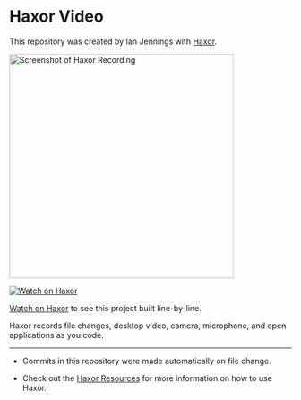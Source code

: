 # Haxor Video

This repository was created by Ian Jennings with [Haxor](http://localhost:1337/replay/93f9c8d7-69bc-4d50-8c74-9624fdf5503f).

<a href="http://localhost:1337/replay/93f9c8d7-69bc-4d50-8c74-9624fdf5503f"><img src="http://localhost:1337/replay/93f9c8d7-69bc-4d50-8c74-9624fdf5503f/screenshot" alt="Screenshot of Haxor Recording" width="400" /></a> 

<a href="http://localhost:1337/replay/93f9c8d7-69bc-4d50-8c74-9624fdf5503f"><img src="http://localhost:1337/images/watch-on-haxor.png" alt="Watch on Haxor" /></a> 

[Watch on Haxor](http://localhost:1337/replay/93f9c8d7-69bc-4d50-8c74-9624fdf5503f) to see this project built line-by-line.

Haxor records file changes, desktop video, camera, microphone, and open applications as you code.


---
* Commits in this repository were made automatically on file change.

* Check out the [Haxor Resources](http://localhost:1337) for more information on how to use Haxor.